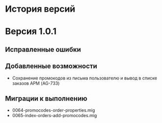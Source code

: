 История версий
==================

# Версия 1.0.1

## Исправленные ошибки

## Добавленные возможности

+ Сохранение промокодов из письма пользователю и вывод в списке заказов АРМ (AG-733)

## Миграции к выполнению

+ 0064-promocodes-order-properties.mig
+ 0065-index-orders-add-promocodes.mig

 
